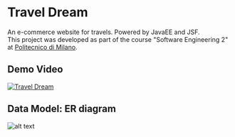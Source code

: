Travel Dream
===================

An e-commerce website for travels. Powered by JavaEE and JSF.<br>
This project was developed as part of the course "Software Engineering 2" at [Politecnico di Milano](http://www.polimi.it/).

## Demo Video
[![Travel Dream](https://github.com/teopalva/travel-dream/blob/master/images/travel_dream_screenshot.png)](https://vimeo.com/141936311 "Travel Dream")

## Data Model: ER diagram
![alt text](https://github.com/teopalva/travel-dream/blob/master/images/ER.png "ER")
